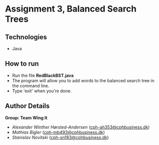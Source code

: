 # Assignment 3, Balanced Search Trees

## Technologies

- Java

## How to run

- Run the file **RedBlackBST.java**
- The program will allow you to add words to the balanced search tree in the command line.
- Type 'exit' when you're done.

## Author Details

**Group: Team Wing It**
- *Alexander Winther Hørsted-Andersen* (cph-ah353@cphbusiness.dk)
- *Mathias Bigler* (cph-mb493@cphbusiness.dk)
- *Stanislav Novitski* (cph-sn183@cphbusiness.dk)
